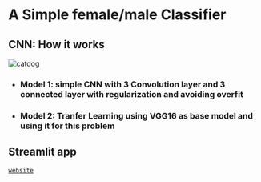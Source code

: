# A Simple female/male Classifier

## CNN: How it works
![catdog](https://user-images.githubusercontent.com/45566835/87918055-242b7180-ca76-11ea-8a26-c346edd710c5.gif)

* ### Model 1: simple CNN with 3 Convolution layer and 3 connected layer with regularization and avoiding overfit
* ### Model 2: Tranfer Learning using VGG16 as base model and using it for this problem

## Streamlit app
[`website`](https://imgclassification.herokuapp.com/)
